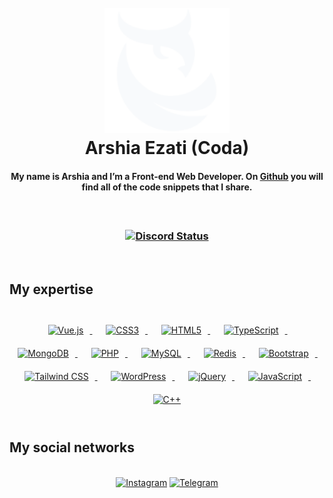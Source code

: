 <h1 align="center"><br> <a href="https://itscoda.ir"><img src="./assets/coda.svg" alt="Coda" width="200" title="Coda"></a><br> Arshia Ezati (Coda)</h1>
<h4 align="center">My name is Arshia and I’m a Front-end Web Developer. On <a href="https://github.com/Coda9X" target="_blank" title="Github">Github</a> you will find all of the code snippets that I share.</h4>
<br>
<h3 align="center">
  <a href="https://discord.com/users/919756168048558120" target="_blank"><img width="50%" align="center" alt="Discord Status" src="https://lanyard.cnrad.dev/api/919756168048558120?bg=1f1f1f&borderRadius=5px"></a>
</h3>

<br>

## My expertise
<br>
<div align="center">
  <a href="https://vuejs.org/" target="_blank" title="VueJS">
    <img style="margin: 10px" src="https://profilinator.rishav.dev/skills-assets/vuejs-original-wordmark.svg" alt="Vue.js" height="50">
  </a>
  &nbsp;&nbsp;
  <a href="https://www.w3schools.com/css/" target="_blank" title="CSS">
    <img style="margin: 10px" src="https://profilinator.rishav.dev/skills-assets/css3-original-wordmark.svg" alt="CSS3" height="50">
  </a>
  &nbsp;&nbsp;
  <a href="https://en.wikipedia.org/wiki/HTML5" target="_blank" title="HTML 5">
    <img style="margin: 10px" src="https://profilinator.rishav.dev/skills-assets/html5-original-wordmark.svg" alt="HTML5" height="50">
  </a>
  &nbsp;&nbsp;
  <a href="https://www.typescriptlang.org/" target="_blank" title="TypeScript">
    <img style="margin: 10px" src="https://profilinator.rishav.dev/skills-assets/typescript-original.svg" alt="TypeScript" height="50">
  </a>
  &nbsp;&nbsp;
  <a href="https://www.mongodb.com/" target="_blank" title="MongoDB">
    <img style="margin: 10px" src="https://profilinator.rishav.dev/skills-assets/mongodb-original-wordmark.svg" alt="MongoDB" height="50">
  </a>
  &nbsp;&nbsp;
  <a href="https://www.php.net/" target="_blank" title="PHP">
    <img style="margin: 10px" src="https://profilinator.rishav.dev/skills-assets/php-original.svg" alt="PHP" height="50">
  </a>
  &nbsp;&nbsp;
  <a href="https://www.mysql.com/" target="_blank" title="MySQL">
    <img style="margin: 10px" src="https://profilinator.rishav.dev/skills-assets/mysql-original-wordmark.svg" alt="MySQL" height="50">
  </a>
  &nbsp;&nbsp;
  <a href="https://redis.io/" target="_blank" title="Redis">
    <img style="margin: 10px" src="https://profilinator.rishav.dev/skills-assets/redis-original-wordmark.svg" alt="Redis" height="50">
  </a>
  &nbsp;&nbsp;
  <a href="https://getbootstrap.com/docs/3.4/javascript/" target="_blank" title="Bootstrap">
    <img style="margin: 10px" src="https://profilinator.rishav.dev/skills-assets/bootstrap-plain.svg" alt="Bootstrap" height="50">
  </a>
  &nbsp;&nbsp;
  <a href="https://www.tailwindcss.com/" target="_blank" title="TailwindCSS">
    <img style="margin: 10px" src="https://profilinator.rishav.dev/skills-assets/tailwindcss.svg" alt="Tailwind CSS" height="50">
  </a>
  &nbsp;&nbsp;
  <a href="https://wordpress.com/" target="_blank" title="WordPress">
    <img style="margin: 10px" src="https://profilinator.rishav.dev/skills-assets/wordpress.png" alt="WordPress" height="50">
  </a>
  &nbsp;&nbsp;
  <a href="https://jquery.com/" target="_blank" title="JQuery">
    <img style="margin: 10px" src="https://profilinator.rishav.dev/skills-assets/jquery.png" alt="jQuery" height="50">
  </a>
  &nbsp;&nbsp;
  <a href="https://www.javascript.com/" target="_blank" title="JavaScript">
    <img style="margin: 10px" src="https://profilinator.rishav.dev/skills-assets/javascript-original.svg" alt="JavaScript" height="50">
  </a>
  &nbsp;&nbsp;
  <a href="https://www.cplusplus.com/" target="_blank" title="C++">
    <img style="margin: 10px" src="https://profilinator.rishav.dev/skills-assets/cplusplus-original.svg" alt="C++" height="50">
  </a>
</div>

<br>

## My social networks
<br>
<div align="center">
  <a href="https://www.instagram.com/_.itscoda"><img alt="Instagram" src="https://img.shields.io/badge/Instagram-%23E4405F.svg?style=for-the-badge&logo=Instagram&logoColor=white"></a>&nbsp;<a href="https://t.me/itscoda_ch"><img alt="Telegram" src="https://img.shields.io/badge/Telegram-2CA5E0?style=for-the-badge&logo=telegram&logoColor=white"></a>
</div>
